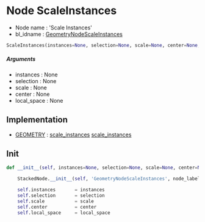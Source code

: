 # Node ScaleInstances

- Node name : 'Scale Instances'
- bl_idname : [GeometryNodeScaleInstances](https://docs.blender.org/api/current/bpy.types.GeometryNodeScaleInstances.html)


``` python
ScaleInstances(instances=None, selection=None, scale=None, center=None, local_space=None, node_label=None, node_color=None)
```
##### Arguments

- instances : None
- selection : None
- scale : None
- center : None
- local_space : None

## Implementation

- [GEOMETRY](/docs/GeoNodes/GEOMETRY.md) : [scale_instances](/docs/GeoNodes/GEOMETRY.md#scale_instances) [scale_instances](/docs/GeoNodes/GEOMETRY.md#scale_instances)

## Init

``` python
def __init__(self, instances=None, selection=None, scale=None, center=None, local_space=None, node_label=None, node_color=None):

    StackedNode.__init__(self, 'GeometryNodeScaleInstances', node_label=node_label, node_color=node_color)

    self.instances       = instances
    self.selection       = selection
    self.scale           = scale
    self.center          = center
    self.local_space     = local_space
```
